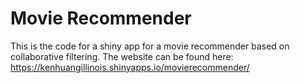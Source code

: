 # Movie Recommender

This is the code for a shiny app for a movie recommender based on collaborative filtering. 
The website can be found here: https://kenhuangillinois.shinyapps.io/movierecommender/

